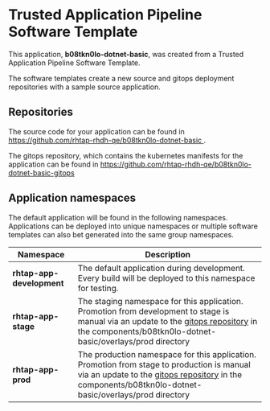 # Trusted Application Pipeline Software Template

This application, **b08tkn0lo-dotnet-basic**, was created from a Trusted Application Pipeline Software Template.

The software templates create a new source and gitops deployment repositories with a sample source application. 

## Repositories

The source code for your application can be found in [https://github.com/rhtap-rhdh-qe/b08tkn0lo-dotnet-basic ](https://github.com/rhtap-rhdh-qe/b08tkn0lo-dotnet-basic ).
 
The gitops repository, which contains the kubernetes manifests for the application can be found in 
[https://github.com/rhtap-rhdh-qe/b08tkn0lo-dotnet-basic-gitops ](https://github.com/rhtap-rhdh-qe/b08tkn0lo-dotnet-basic-gitops ) 

## Application namespaces 

The default application will be found in the following namespaces. Applications can be deployed into unique namespaces or multiple software templates can also bet generated into the same group namespaces.  

|  Namespace   |  Description   |  
| -------- | -------- |   
| **rhtap-app-development** | The default application during development. Every build will be deployed to this namespace for testing. | 
| **rhtap-app-stage** | The staging namespace for this application. Promotion from development to stage is manual via an update to the [gitops repository](https://github.com/rhtap-rhdh-qe/b08tkn0lo-dotnet-basic-gitops ) in the components/b08tkn0lo-dotnet-basic/overlays/prod directory |  
| **rhtap-app-prod** | The production namespace for this application. Promotion from stage to production is manual via an update to the [gitops repository](https://github.com/rhtap-rhdh-qe/b08tkn0lo-dotnet-basic-gitops ) in the components/b08tkn0lo-dotnet-basic/overlays/prod directory | 